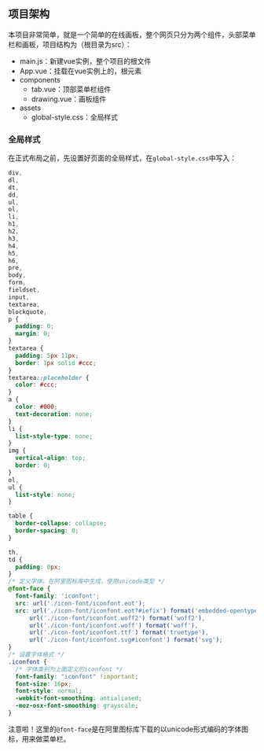 ## 项目架构
本项目非常简单，就是一个简单的在线画板，整个网页只分为两个组件，头部菜单栏和画板，项目结构为（根目录为src）：
- main.js：新建vue实例，整个项目的根文件
- App.vue：挂载在vue实例上的，根元素
- components
  - tab.vue：顶部菜单栏组件
  - drawing.vue：画板组件
- assets
  - global-style.css：全局样式

### 全局样式
在正式布局之前，先设置好页面的全局样式，在`global-style.css`中写入：
```css
div,
dl,
dt,
dd,
ul,
ol,
li,
h1,
h2,
h3,
h4,
h5,
h6,
pre,
body,
form,
fieldset,
input,
textarea,
blockquote,
p {
  padding: 0;
  margin: 0;
}
textarea {
  padding: 5px 11px;
  border: 1px solid #ccc;
}
textarea::placeholder {
  color: #ccc;
}
a {
  color: #000;
  text-decoration: none;
}
li {
  list-style-type: none;
}
img {
  vertical-align: top;
  border: 0;
}
ol,
ul {
  list-style: none;
}

table {
  border-collapse: collapse;
  border-spacing: 0;
}

th,
td {
  padding: 0px;
}
/* 定义字体，在阿里图标库中生成，使用unicode类型 */
@font-face {
  font-family: 'iconfont';
  src: url('./icon-font/iconfont.eot');
  src: url('./icon-font/iconfont.eot?#iefix') format('embedded-opentype'),
      url('./icon-font/iconfont.woff2') format('woff2'),
      url('./icon-font/iconfont.woff') format('woff'),
      url('./icon-font/iconfont.ttf') format('truetype'),
      url('./icon-font/iconfont.svg#iconfont') format('svg');
}
/* 设置字体格式 */
.iconfont {
  /* 字体类别为上面定义的iconfont */
  font-family: "iconfont" !important;
  font-size: 16px;
  font-style: normal;
  -webkit-font-smoothing: antialiased;
  -moz-osx-font-smoothing: grayscale;
}
```
注意啦！这里的`@font-face`是在阿里图标库下载的以unicode形式编码的字体图标，用来做菜单栏。
